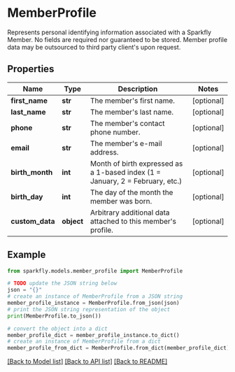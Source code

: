 # MemberProfile

Represents personal identifying information associated with a Sparkfly Member. No fields are required nor guaranteed to be stored. Member profile data may be outsourced to third party client's upon request.

## Properties

Name | Type | Description | Notes
------------ | ------------- | ------------- | -------------
**first_name** | **str** | The member&#39;s first name. | [optional] 
**last_name** | **str** | The member&#39;s last name. | [optional] 
**phone** | **str** | The member&#39;s contact phone number. | [optional] 
**email** | **str** | The member&#39;s e-mail address. | [optional] 
**birth_month** | **int** | Month of birth expressed as a 1-based index (1 &#x3D; January, 2 &#x3D; February, etc.) | [optional] 
**birth_day** | **int** | The day of the month the member was born. | [optional] 
**custom_data** | **object** | Arbitrary additional data attached to this member&#39;s profile. | [optional] 

## Example

```python
from sparkfly.models.member_profile import MemberProfile

# TODO update the JSON string below
json = "{}"
# create an instance of MemberProfile from a JSON string
member_profile_instance = MemberProfile.from_json(json)
# print the JSON string representation of the object
print(MemberProfile.to_json())

# convert the object into a dict
member_profile_dict = member_profile_instance.to_dict()
# create an instance of MemberProfile from a dict
member_profile_from_dict = MemberProfile.from_dict(member_profile_dict)
```
[[Back to Model list]](../README.md#documentation-for-models) [[Back to API list]](../README.md#documentation-for-api-endpoints) [[Back to README]](../README.md)


